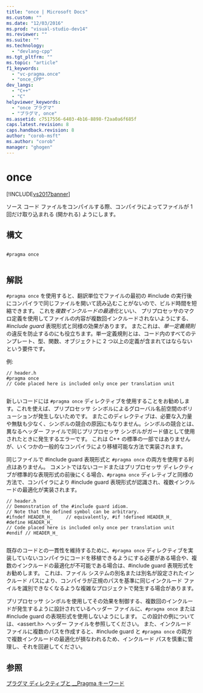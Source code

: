```yaml
---
title: "once | Microsoft Docs"
ms.custom: ""
ms.date: "12/03/2016"
ms.prod: "visual-studio-dev14"
ms.reviewer: ""
ms.suite: ""
ms.technology: 
  - "devlang-cpp"
ms.tgt_pltfrm: ""
ms.topic: "article"
f1_keywords: 
  - "vc-pragma.once"
  - "once_CPP"
dev_langs: 
  - "C++"
  - "C"
helpviewer_keywords: 
  - "once プラグマ"
  - "プラグマ, once"
ms.assetid: c7517556-6403-4b16-8898-f2aa0a6f685f
caps.latest.revision: 8
caps.handback.revision: 8
author: "corob-msft"
ms.author: "corob"
manager: "ghogen"
---
```

# once
[!INCLUDE[vs2017banner](../assembler/inline/includes/vs2017banner.md)]

ソース コード ファイルをコンパイルする際、コンパイラによってファイルが 1 回だけ取り込まれる \(開かれる\) ようにします。  
  
## 構文  
  
```  
  
#pragma once  
  
```  
  
## 解説  
 `#pragma once` を使用すると、翻訳単位でファイルの最初の \#include の実行後にコンパイラで同じファイルを開いて読み込むことがないので、ビルド時間を短縮できます。  これを*複数インクルードの最適化*といい、  プリプロセッサのマクロ定義を使用してファイルの内容が複数回インクルードされないようにする、*\#include guard* 表現形式と同様の効果があります。  またこれは、*単一定義規則*の違反を防止するのにも役立ちます。単一定義規則とは、コード内のすべてのテンプレート、型、関数、オブジェクトに 2 つ以上の定義が含まれてはならないという要件です。  
  
 例:  
  
```  
// header.h  
#pragma once  
// Code placed here is included only once per translation unit  
  
```  
  
 新しいコードには `#pragma once` ディレクティブを使用することをお勧めします。これを使えば、プリプロセッサ シンボルによるグローバル名前空間のポリューションが発生しないためです。  またこのディレクティブは、必要な入力量や無駄も少なく、シンボルの競合の原因にもなりません。シンボルの競合とは、異なるヘッダー ファイルで同じプリプロセッサ シンボルがガード値として使用されたときに発生するエラーです。  これは C\+\+ の標準の一部ではありませんが、いくつかの一般的なコンパイラにより移植可能な方法で実装されます。  
  
 同じファイルで \#include guard 表現形式と `#pragma once` の両方を使用する利点はありません。  コメントではないコードまたはプリプロセッサ ディレクティブが標準的な表現形式の前後にくる場合、`#pragma once` ディレティブと同様の方法で、コンパイラにより \#include guard 表現形式が認識され、複数インクルードの最適化が実装されます。  
  
```  
// header.h  
// Demonstration of the #include guard idiom.  
// Note that the defined symbol can be arbitrary.  
#ifndef HEADER_H_     // equivalently, #if !defined HEADER_H_  
#define HEADER_H_  
// Code placed here is included only once per translation unit  
#endif // HEADER_H_  
  
```  
  
 既存のコードとの一貫性を維持するために、`#pragma once` ディレクティブを実装していないコンパイラにコードを移植できるようにする必要がある場合や、複数のインクルードの最適化が不可能である場合は、\#include guard 表現形式をお勧めします。  これは、ファイル システムの別名または別名が設定されたインクルード パスにより、コンパイラが正規のパスを基準に同じインクルード ファイルを識別できなくなるような複雑なプロジェクトで発生する場合があります。  
  
 プリプロセッサ シンボルを使用してその効果を制御する、複数回のインクルードが発生するように設計されているヘッダー ファイルに、`#pragma once` または \#include guard の表現形式を使用しないようにします。  この設計の例については、\<assert.h\> ヘッダー ファイルを参照してください。  また、インクルード ファイルに複数のパスを作成すると、\#include guard と `#pragma once` の両方で複数インクルードの最適化が損なわれるため、インクルード パスを慎重に管理し、それを回避してください。  
  
## 参照  
 [プラグマ ディレクティブと \_\_Pragma キーワード](../preprocessor/pragma-directives-and-the-pragma-keyword.md)